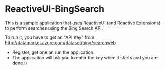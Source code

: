 ReactiveUI-BingSearch
=====================

This is a sample application that uses ReactiveUI (and Reactive Extensions) to perform searches using the Bing Search API.

To run it, you have to get an "API Key" from http://datamarket.azure.com/dataset/bing/searchweb

* Register, get one an run the application.
* The application will ask you to enter the key when it starts and you are done :)
